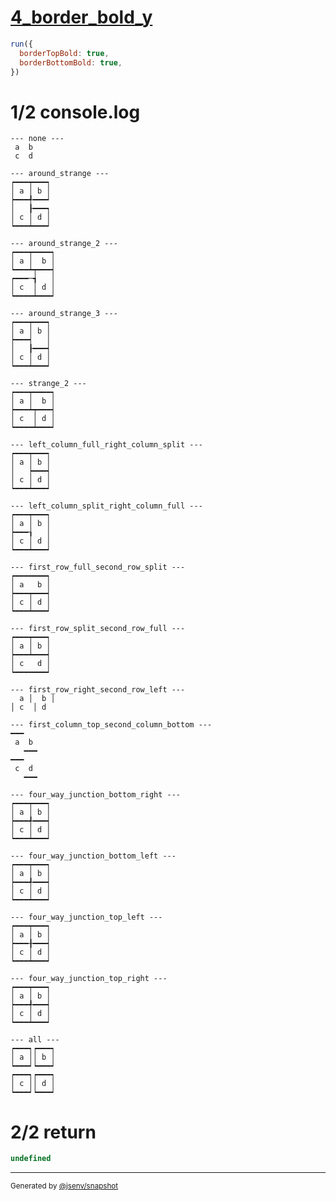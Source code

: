 # [4_border_bold_y](../../table_4_cells.test.mjs#L234)

```js
run({
  borderTopBold: true,
  borderBottomBold: true,
})
```

# 1/2 console.log

```console
--- none ---
 a  b 
 c  d 

--- around_strange ---
┍━━━┯━━━┑
│ a │ b │
┝━━━╃━━━┙
│   ┠━━━┑
│ c │ d │
┕━━━┷━━━┙

--- around_strange_2 ---
┍━━━┯━━━━┑
│ a │  b │
┕━━━┷┯━━━┥
┍━━━─┪   │
│ c  │ d │
┕━━━━┷━━━┙

--- around_strange_3 ---
┍━━━┯━━━┑
│ a │ b │
┝━━━┥   │
│   ┠━━━┥
│ c │ d │
┕━━━┷━━━┙

--- strange_2 ---
┍━━━┯━━━━┑
│ a │  b │
┝━━━┷┯━━━┥
│ c  │ d │
┕━━━━┷━━━┙

--- left_column_full_right_column_split ---
┍━━━┯━━━┑
│ a │ b │
│   ┝━━━┥
│ c │ d │
┕━━━┷━━━┙

--- left_column_split_right_column_full ---
┍━━━┯━━━┑
│ a │ b │
┝━━━┧   │
│ c │ d │
┕━━━┷━━━┙

--- first_row_full_second_row_split ---
┍━━━━━━━┑
│ a   b │
┝━━━┯━━━┥
│ c │ d │
┕━━━┷━━━┙

--- first_row_split_second_row_full ---
┍━━━┯━━━┑
│ a │ b │
┝━━━┷━━━┥
│ c   d │
┕━━━━━━━┙

--- first_row_right_second_row_left ---
  a │  b │
│ c  │ d  

--- first_column_top_second_column_bottom ---
━━━   
 a  b 
   ━━━
━━━   
 c  d 
   ━━━

--- four_way_junction_bottom_right ---
┍━━━┯━━━┑
│ a │ b │
┝━━━╃━━━┥
│ c │ d │
┕━━━┷━━━┙

--- four_way_junction_bottom_left ---
┍━━━┯━━━┑
│ a │ b │
┝━━━╃━━━┥
│ c │ d │
┕━━━┷━━━┙

--- four_way_junction_top_left ---
┍━━━┯━━━┑
│ a │ b │
┝━━━╂━━━┥
│ c │ d │
┕━━━┷━━━┙

--- four_way_junction_top_right ---
┍━━━┯━━━┑
│ a │ b │
┝━━━╃━━━┥
│ c │ d │
┕━━━┷━━━┙

--- all ---
┍━━━┑┍━━━┑
│ a ││ b │
┕━━━┙┕━━━┙
┍━━━┑┍━━━┑
│ c ││ d │
┕━━━┙┕━━━┙

```

# 2/2 return

```js
undefined
```

---

<sub>
  Generated by <a href="https://github.com/jsenv/core/tree/main/packages/independent/snapshot">@jsenv/snapshot</a>
</sub>
